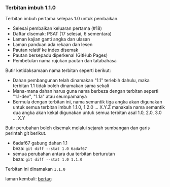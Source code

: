 ---
---

### Terbitan imbuh 1.1.0

Terbitan imbuh pertama selepas 1.0 untuk pembaikan.

- Selesai pembaikan keluaran pertama (#18)
- Daftar disemak: PSAT (17 selesai, 6 sementara)
- Laman kajian ganti angka dan ulasan
- Laman panduan ada rekaan dan lesen
- Pautan relatif ke index disemak
- Pautan bersepadu diperkenal (GitHub Pages)
- Pembetulan nama rujukan pautan dan tatabahasa

Butir ketidaksamaan nama terbitan seperti berikut:

- Dahan pembangunan telah dinamakan "1.1" terlebih dahulu,
maka terbitan 1.1 tidak boleh dinamakan sama sekali
- Mana-mana dahan harus guna nama berbeza dengan terbitan
seperti "1.1-dev", "1.1a" atau seumpamanya
- Bermula dengan terbitan ini, nama semantik tiga angka
akan digunakan untuk semua terbitan imbuh 1.1.0, 1.2.0
... X.Y.Z manakala nama semantik dua angka akan kekal
digunakan untuk semua terbitan asal 1.0, 2.0, 3.0 ... X.Y

Butir perubahan boleh disemak melalui sejarah sumbangan
dan garis perintah git berikut.

- 6adaf67 gabung dahan 1.1  
beza: `git diff --stat 1.0 6adaf67`
- semua perubahan antara dua terbitan berturutan  
beza: `git diff --stat 1.0 1.1.0`

Terbitan ini dinamakan `1.1.0`

laman kembali: [bertag][0]

  [0]: ../bertag.md
